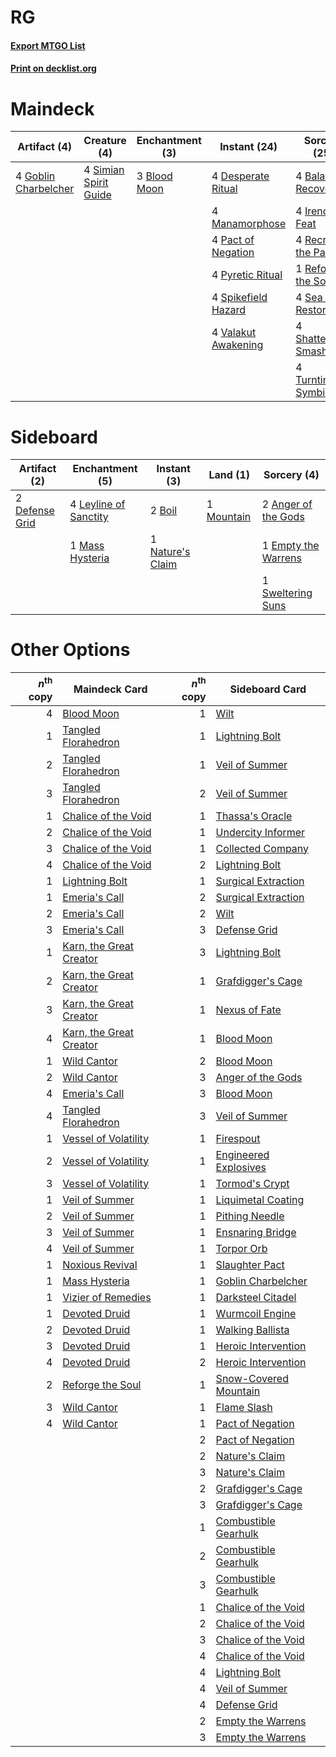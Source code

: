 # RG

#### [Export MTGO List](../collection/RG/RG.txt)
#### [Print on decklist.org](http://decklist.org/?deckmain=4%09Bala%20Ged%20Recovery%0A3%09Blood%20Moon%0A4%09Desperate%20Ritual%0A4%09Goblin%20Charbelcher%0A4%09Irencrag%20Feat%0A4%09Manamorphose%0A4%09Pact%20of%20Negation%0A4%09Pyretic%20Ritual%0A4%09Recross%20the%20Paths%0A1%09Reforge%20the%20Soul%0A4%09Sea%20Gate%20Restoration%0A4%09Shatterskull%20Smashing%0A4%09Simian%20Spirit%20Guide%0A4%09Spikefield%20Hazard%0A4%09Turntimber%20Symbiosis%0A4%09Valakut%20Awakening&deckside=2%09Anger%20of%20the%20Gods%0A2%09Boil%0A2%09Defense%20Grid%0A1%09Empty%20the%20Warrens%0A4%09Leyline%20of%20Sanctity%0A1%09Mass%20Hysteria%0A1%09Mountain%0A1%09Nature's%20Claim%0A1%09Sweltering%20Suns)
# Maindeck

|                                         Artifact (4)                                          |                                          Creature (4)                                          |                                   Enchantment (3)                                    |                                         Instant (24)                                         |                                           Sorcery (25)                                           |
|-----------------------------------------------------------------------------------------------|------------------------------------------------------------------------------------------------|--------------------------------------------------------------------------------------|----------------------------------------------------------------------------------------------|--------------------------------------------------------------------------------------------------|
|4 [Goblin Charbelcher](http://gatherer.wizards.com/Pages/Card/Details.aspx?multiverseid=438497)|4 [Simian Spirit Guide](http://gatherer.wizards.com/Pages/Card/Details.aspx?multiverseid=442137)|3 [Blood Moon](http://gatherer.wizards.com/Pages/Card/Details.aspx?multiverseid=45386)|4 [Desperate Ritual](http://gatherer.wizards.com/Pages/Card/Details.aspx?multiverseid=80275)  |4 [Bala Ged Recovery](http://gatherer.wizards.com/Pages/Card/Details.aspx?multiverseid=491825)    |
|                                                                                               |                                                                                                |                                                                                      |4 [Manamorphose](http://gatherer.wizards.com/Pages/Card/Details.aspx?multiverseid=370568)     |4 [Irencrag Feat](http://gatherer.wizards.com/Pages/Card/Details.aspx?multiverseid=473089)        |
|                                                                                               |                                                                                                |                                                                                      |4 [Pact of Negation](http://gatherer.wizards.com/Pages/Card/Details.aspx?multiverseid=442057) |4 [Recross the Paths](http://gatherer.wizards.com/Pages/Card/Details.aspx?multiverseid=152874)    |
|                                                                                               |                                                                                                |                                                                                      |4 [Pyretic Ritual](http://gatherer.wizards.com/Pages/Card/Details.aspx?multiverseid=205067)   |1 [Reforge the Soul](http://gatherer.wizards.com/Pages/Card/Details.aspx?multiverseid=278256)     |
|                                                                                               |                                                                                                |                                                                                      |4 [Spikefield Hazard](http://gatherer.wizards.com/Pages/Card/Details.aspx?multiverseid=491809)|4 [Sea Gate Restoration](http://gatherer.wizards.com/Pages/Card/Details.aspx?multiverseid=491706) |
|                                                                                               |                                                                                                |                                                                                      |4 [Valakut Awakening](http://gatherer.wizards.com/Pages/Card/Details.aspx?multiverseid=491818)|4 [Shatterskull Smashing](http://gatherer.wizards.com/Pages/Card/Details.aspx?multiverseid=491802)|
|                                                                                               |                                                                                                |                                                                                      |                                                                                              |4 [Turntimber Symbiosis](http://gatherer.wizards.com/Pages/Card/Details.aspx?multiverseid=491864) |


# Sideboard

|                                      Artifact (2)                                      |                                        Enchantment (5)                                         |                                        Instant (3)                                        |                                      Land (1)                                       |                                         Sorcery (4)                                          |
|----------------------------------------------------------------------------------------|------------------------------------------------------------------------------------------------|-------------------------------------------------------------------------------------------|-------------------------------------------------------------------------------------|----------------------------------------------------------------------------------------------|
|2 [Defense Grid](http://gatherer.wizards.com/Pages/Card/Details.aspx?multiverseid=45481)|4 [Leyline of Sanctity](http://gatherer.wizards.com/Pages/Card/Details.aspx?multiverseid=204993)|2 [Boil](http://gatherer.wizards.com/Pages/Card/Details.aspx?multiverseid=14630)           |1 [Mountain](http://gatherer.wizards.com/Pages/Card/Details.aspx?multiverseid=439859)|2 [Anger of the Gods](http://gatherer.wizards.com/Pages/Card/Details.aspx?multiverseid=438682)|
|                                                                                        |1 [Mass Hysteria](http://gatherer.wizards.com/Pages/Card/Details.aspx?multiverseid=48191)       |1 [Nature's Claim](http://gatherer.wizards.com/Pages/Card/Details.aspx?multiverseid=382316)|                                                                                     |1 [Empty the Warrens](http://gatherer.wizards.com/Pages/Card/Details.aspx?multiverseid=426587)|
|                                                                                        |                                                                                                |                                                                                           |                                                                                     |1 [Sweltering Suns](http://gatherer.wizards.com/Pages/Card/Details.aspx?multiverseid=426851)  |


# Other Options

|*n*<sup>th</sup> copy|                                          Maindeck Card                                           |*n*<sup>th</sup> copy|                                         Sideboard Card                                         |
|--------------------:|--------------------------------------------------------------------------------------------------|--------------------:|------------------------------------------------------------------------------------------------|
|                    4|[Blood Moon](http://gatherer.wizards.com/Pages/Card/Details.aspx?multiverseid=45386)              |                    1|[Wilt](http://gatherer.wizards.com/Pages/Card/Details.aspx?multiverseid=479696)                 |
|                    1|[Tangled Florahedron](http://gatherer.wizards.com/Pages/Card/Details.aspx?multiverseid=491859)    |                    1|[Lightning Bolt](http://gatherer.wizards.com/Pages/Card/Details.aspx?multiverseid=806)          |
|                    2|[Tangled Florahedron](http://gatherer.wizards.com/Pages/Card/Details.aspx?multiverseid=491859)    |                    1|[Veil of Summer](http://gatherer.wizards.com/Pages/Card/Details.aspx?multiverseid=466952)       |
|                    3|[Tangled Florahedron](http://gatherer.wizards.com/Pages/Card/Details.aspx?multiverseid=491859)    |                    2|[Veil of Summer](http://gatherer.wizards.com/Pages/Card/Details.aspx?multiverseid=466952)       |
|                    1|[Chalice of the Void](http://gatherer.wizards.com/Pages/Card/Details.aspx?multiverseid=442211)    |                    1|[Thassa's Oracle](http://gatherer.wizards.com/Pages/Card/Details.aspx?multiverseid=476324)      |
|                    2|[Chalice of the Void](http://gatherer.wizards.com/Pages/Card/Details.aspx?multiverseid=442211)    |                    1|[Undercity Informer](http://gatherer.wizards.com/Pages/Card/Details.aspx?multiverseid=366271)   |
|                    3|[Chalice of the Void](http://gatherer.wizards.com/Pages/Card/Details.aspx?multiverseid=442211)    |                    1|[Collected Company](http://gatherer.wizards.com/Pages/Card/Details.aspx?multiverseid=394519)    |
|                    4|[Chalice of the Void](http://gatherer.wizards.com/Pages/Card/Details.aspx?multiverseid=442211)    |                    2|[Lightning Bolt](http://gatherer.wizards.com/Pages/Card/Details.aspx?multiverseid=806)          |
|                    1|[Lightning Bolt](http://gatherer.wizards.com/Pages/Card/Details.aspx?multiverseid=806)            |                    1|[Surgical Extraction](http://gatherer.wizards.com/Pages/Card/Details.aspx?multiverseid=397706)  |
|                    1|[Emeria's Call](http://gatherer.wizards.com/Pages/Card/Details.aspx?multiverseid=491633)          |                    2|[Surgical Extraction](http://gatherer.wizards.com/Pages/Card/Details.aspx?multiverseid=397706)  |
|                    2|[Emeria's Call](http://gatherer.wizards.com/Pages/Card/Details.aspx?multiverseid=491633)          |                    2|[Wilt](http://gatherer.wizards.com/Pages/Card/Details.aspx?multiverseid=479696)                 |
|                    3|[Emeria's Call](http://gatherer.wizards.com/Pages/Card/Details.aspx?multiverseid=491633)          |                    3|[Defense Grid](http://gatherer.wizards.com/Pages/Card/Details.aspx?multiverseid=45481)          |
|                    1|[Karn, the Great Creator](http://gatherer.wizards.com/Pages/Card/Details.aspx?multiverseid=460928)|                    3|[Lightning Bolt](http://gatherer.wizards.com/Pages/Card/Details.aspx?multiverseid=806)          |
|                    2|[Karn, the Great Creator](http://gatherer.wizards.com/Pages/Card/Details.aspx?multiverseid=460928)|                    1|[Grafdigger's Cage](http://gatherer.wizards.com/Pages/Card/Details.aspx?multiverseid=278452)    |
|                    3|[Karn, the Great Creator](http://gatherer.wizards.com/Pages/Card/Details.aspx?multiverseid=460928)|                    1|[Nexus of Fate](http://gatherer.wizards.com/Pages/Card/Details.aspx?multiverseid=450253)        |
|                    4|[Karn, the Great Creator](http://gatherer.wizards.com/Pages/Card/Details.aspx?multiverseid=460928)|                    1|[Blood Moon](http://gatherer.wizards.com/Pages/Card/Details.aspx?multiverseid=45386)            |
|                    1|[Wild Cantor](http://gatherer.wizards.com/Pages/Card/Details.aspx?multiverseid=96934)             |                    2|[Blood Moon](http://gatherer.wizards.com/Pages/Card/Details.aspx?multiverseid=45386)            |
|                    2|[Wild Cantor](http://gatherer.wizards.com/Pages/Card/Details.aspx?multiverseid=96934)             |                    3|[Anger of the Gods](http://gatherer.wizards.com/Pages/Card/Details.aspx?multiverseid=438682)    |
|                    4|[Emeria's Call](http://gatherer.wizards.com/Pages/Card/Details.aspx?multiverseid=491633)          |                    3|[Blood Moon](http://gatherer.wizards.com/Pages/Card/Details.aspx?multiverseid=45386)            |
|                    4|[Tangled Florahedron](http://gatherer.wizards.com/Pages/Card/Details.aspx?multiverseid=491859)    |                    3|[Veil of Summer](http://gatherer.wizards.com/Pages/Card/Details.aspx?multiverseid=466952)       |
|                    1|[Vessel of Volatility](http://gatherer.wizards.com/Pages/Card/Details.aspx?multiverseid=409945)   |                    1|[Firespout](http://gatherer.wizards.com/Pages/Card/Details.aspx?multiverseid=247407)            |
|                    2|[Vessel of Volatility](http://gatherer.wizards.com/Pages/Card/Details.aspx?multiverseid=409945)   |                    1|[Engineered Explosives](http://gatherer.wizards.com/Pages/Card/Details.aspx?multiverseid=50139) |
|                    3|[Vessel of Volatility](http://gatherer.wizards.com/Pages/Card/Details.aspx?multiverseid=409945)   |                    1|[Tormod's Crypt](http://gatherer.wizards.com/Pages/Card/Details.aspx?multiverseid=389723)       |
|                    1|[Veil of Summer](http://gatherer.wizards.com/Pages/Card/Details.aspx?multiverseid=466952)         |                    1|[Liquimetal Coating](http://gatherer.wizards.com/Pages/Card/Details.aspx?multiverseid=389578)   |
|                    2|[Veil of Summer](http://gatherer.wizards.com/Pages/Card/Details.aspx?multiverseid=466952)         |                    1|[Pithing Needle](http://gatherer.wizards.com/Pages/Card/Details.aspx?multiverseid=129526)       |
|                    3|[Veil of Summer](http://gatherer.wizards.com/Pages/Card/Details.aspx?multiverseid=466952)         |                    1|[Ensnaring Bridge](http://gatherer.wizards.com/Pages/Card/Details.aspx?multiverseid=15866)      |
|                    4|[Veil of Summer](http://gatherer.wizards.com/Pages/Card/Details.aspx?multiverseid=466952)         |                    1|[Torpor Orb](http://gatherer.wizards.com/Pages/Card/Details.aspx?multiverseid=233069)           |
|                    1|[Noxious Revival](http://gatherer.wizards.com/Pages/Card/Details.aspx?multiverseid=230067)        |                    1|[Slaughter Pact](http://gatherer.wizards.com/Pages/Card/Details.aspx?multiverseid=130704)       |
|                    1|[Mass Hysteria](http://gatherer.wizards.com/Pages/Card/Details.aspx?multiverseid=48191)           |                    1|[Goblin Charbelcher](http://gatherer.wizards.com/Pages/Card/Details.aspx?multiverseid=438497)   |
|                    1|[Vizier of Remedies](http://gatherer.wizards.com/Pages/Card/Details.aspx?multiverseid=426740)     |                    1|[Darksteel Citadel](http://gatherer.wizards.com/Pages/Card/Details.aspx?multiverseid=389479)    |
|                    1|[Devoted Druid](http://gatherer.wizards.com/Pages/Card/Details.aspx?multiverseid=135500)          |                    1|[Wurmcoil Engine](http://gatherer.wizards.com/Pages/Card/Details.aspx?multiverseid=389756)      |
|                    2|[Devoted Druid](http://gatherer.wizards.com/Pages/Card/Details.aspx?multiverseid=135500)          |                    1|[Walking Ballista](http://gatherer.wizards.com/Pages/Card/Details.aspx?multiverseid=423848)     |
|                    3|[Devoted Druid](http://gatherer.wizards.com/Pages/Card/Details.aspx?multiverseid=135500)          |                    1|[Heroic Intervention](http://gatherer.wizards.com/Pages/Card/Details.aspx?multiverseid=423776)  |
|                    4|[Devoted Druid](http://gatherer.wizards.com/Pages/Card/Details.aspx?multiverseid=135500)          |                    2|[Heroic Intervention](http://gatherer.wizards.com/Pages/Card/Details.aspx?multiverseid=423776)  |
|                    2|[Reforge the Soul](http://gatherer.wizards.com/Pages/Card/Details.aspx?multiverseid=278256)       |                    1|[Snow-Covered Mountain](http://gatherer.wizards.com/Pages/Card/Details.aspx?multiverseid=121233)|
|                    3|[Wild Cantor](http://gatherer.wizards.com/Pages/Card/Details.aspx?multiverseid=96934)             |                    1|[Flame Slash](http://gatherer.wizards.com/Pages/Card/Details.aspx?multiverseid=416914)          |
|                    4|[Wild Cantor](http://gatherer.wizards.com/Pages/Card/Details.aspx?multiverseid=96934)             |                    1|[Pact of Negation](http://gatherer.wizards.com/Pages/Card/Details.aspx?multiverseid=442057)     |
|                     |                                                                                                  |                    2|[Pact of Negation](http://gatherer.wizards.com/Pages/Card/Details.aspx?multiverseid=442057)     |
|                     |                                                                                                  |                    2|[Nature's Claim](http://gatherer.wizards.com/Pages/Card/Details.aspx?multiverseid=382316)       |
|                     |                                                                                                  |                    3|[Nature's Claim](http://gatherer.wizards.com/Pages/Card/Details.aspx?multiverseid=382316)       |
|                     |                                                                                                  |                    2|[Grafdigger's Cage](http://gatherer.wizards.com/Pages/Card/Details.aspx?multiverseid=278452)    |
|                     |                                                                                                  |                    3|[Grafdigger's Cage](http://gatherer.wizards.com/Pages/Card/Details.aspx?multiverseid=278452)    |
|                     |                                                                                                  |                    1|[Combustible Gearhulk](http://gatherer.wizards.com/Pages/Card/Details.aspx?multiverseid=417685) |
|                     |                                                                                                  |                    2|[Combustible Gearhulk](http://gatherer.wizards.com/Pages/Card/Details.aspx?multiverseid=417685) |
|                     |                                                                                                  |                    3|[Combustible Gearhulk](http://gatherer.wizards.com/Pages/Card/Details.aspx?multiverseid=417685) |
|                     |                                                                                                  |                    1|[Chalice of the Void](http://gatherer.wizards.com/Pages/Card/Details.aspx?multiverseid=442211)  |
|                     |                                                                                                  |                    2|[Chalice of the Void](http://gatherer.wizards.com/Pages/Card/Details.aspx?multiverseid=442211)  |
|                     |                                                                                                  |                    3|[Chalice of the Void](http://gatherer.wizards.com/Pages/Card/Details.aspx?multiverseid=442211)  |
|                     |                                                                                                  |                    4|[Chalice of the Void](http://gatherer.wizards.com/Pages/Card/Details.aspx?multiverseid=442211)  |
|                     |                                                                                                  |                    4|[Lightning Bolt](http://gatherer.wizards.com/Pages/Card/Details.aspx?multiverseid=806)          |
|                     |                                                                                                  |                    4|[Veil of Summer](http://gatherer.wizards.com/Pages/Card/Details.aspx?multiverseid=466952)       |
|                     |                                                                                                  |                    4|[Defense Grid](http://gatherer.wizards.com/Pages/Card/Details.aspx?multiverseid=45481)          |
|                     |                                                                                                  |                    2|[Empty the Warrens](http://gatherer.wizards.com/Pages/Card/Details.aspx?multiverseid=426587)    |
|                     |                                                                                                  |                    3|[Empty the Warrens](http://gatherer.wizards.com/Pages/Card/Details.aspx?multiverseid=426587)    |

